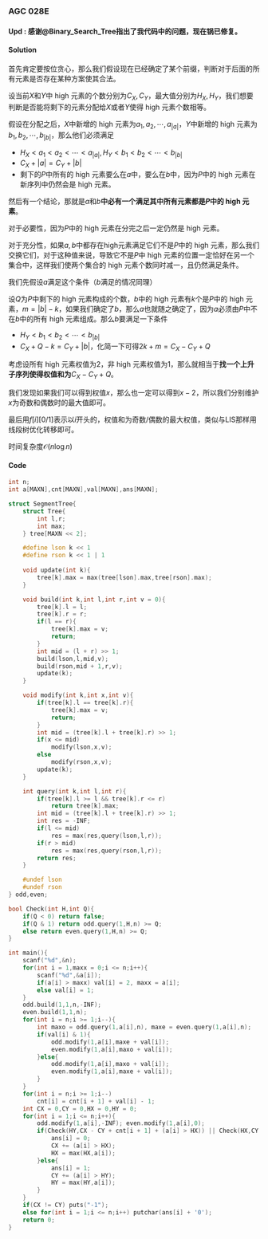 ### AGC 028E
#### Upd : 感谢@Binary_Search_Tree指出了我代码中的问题，现在锅已修复。
#### Solution
首先肯定要按位贪心，那么我们假设现在已经确定了某个前缀，判断对于后面的所有元素是否存在某种方案使其合法。

设当前$X$和$Y$中 high 元素的个数分别为$C_X,C_Y$，最大值分别为$H_X,H_Y$，我们想要判断是否能将剩下的元素分配给$X$或者$Y$使得 high 元素个数相等。

假设在分配之后，$X$中新增的 high 元素为$a_1,a_2,\cdots,a_{|a|}$，$Y$中新增的 high 元素为$b_1,b_2,\cdots,b_{|b|}$，那么他们必须满足

+ $H_X<a_1<a_2<\cdots<a_{|a|},H_Y<b_1<b_2<\cdots<b_{|b|}$
+ $C_X+|a|=C_Y+|b|$
+ 剩下的$P$中所有的 high 元素要么在$a$中，要么在$b$中，因为$P$中的 high 元素在新序列中仍然会是 high 元素。

然后有一个结论，那就是$a$和$b$**中必有一个满足其中所有元素都是$P$中的 high 元素**。

对于必要性，因为$P$中的 high 元素在分完之后一定仍然是 high 元素。

对于充分性，如果$a,b$中都存在high元素满足它们不是$P$中的 high 元素，那么我们交换它们，对于这种值来说，导致它不是$P$中 high 元素的位置一定恰好在另一个集合中，这样我们使两个集合的 high 元素个数同时减一，且仍然满足条件。

我们先假设$a$满足这个条件（$b$满足的情况同理）

设$Q$为$P$中剩下的 high 元素构成的个数，$b$中的 high 元素有$k$个是$P$中的 high 元素，$m=|b|-k$，如果我们确定了$b$，那么$a$也就随之确定了，因为$a$必须由$P$中不在$b$中的所有 high 元素组成。那么$b$要满足一下条件

+ $H_Y<b_1<b_2<\cdots<b_{|b|}$
+ $C_X+Q-k=C_Y+|b|$，化简一下可得$2k+m=C_X-C_Y+Q$

考虑设所有 high 元素权值为$2$，非 high 元素权值为$1$，那么就相当于**找一个上升子序列使得权值和为**$C_X-C_Y+Q$。

我们发现如果我们可以得到权值$x$，那么也一定可以得到$x−2$，所以我们分别维护$x$为奇数和偶数时的最大值即可。

最后用$f[i][0/1]$表示以$i$开头的，权值和为奇数/偶数的最大权值，类似与LIS那样用线段树优化转移即可。

时间复杂度$\mathcal O(n\log n)$
#### Code
```cpp
int n;
int a[MAXN],cnt[MAXN],val[MAXN],ans[MAXN];

struct SegmentTree{
    struct Tree{
        int l,r;
        int max;
    } tree[MAXN << 2];

    #define lson k << 1
    #define rson k << 1 | 1
    
    void update(int k){
        tree[k].max = max(tree[lson].max,tree[rson].max);
    }

    void build(int k,int l,int r,int v = 0){
        tree[k].l = l;
        tree[k].r = r;
        if(l == r){
            tree[k].max = v;
            return;
        }
        int mid = (l + r) >> 1;
        build(lson,l,mid,v);
        build(rson,mid + 1,r,v);
        update(k);
    }

    void modify(int k,int x,int v){
        if(tree[k].l == tree[k].r){
            tree[k].max = v;
            return;
        }
        int mid = (tree[k].l + tree[k].r) >> 1;
        if(x <= mid)
            modify(lson,x,v);
        else
            modify(rson,x,v);
        update(k);
    }

    int query(int k,int l,int r){
        if(tree[k].l >= l && tree[k].r <= r)
            return tree[k].max;
        int mid = (tree[k].l + tree[k].r) >> 1;
        int res = -INF;
        if(l <= mid)
            res = max(res,query(lson,l,r));
        if(r > mid)
            res = max(res,query(rson,l,r));
        return res;
    }

    #undef lson
    #undef rson
} odd,even;

bool Check(int H,int Q){
    if(Q < 0) return false;
    if(Q & 1) return odd.query(1,H,n) >= Q;
    else return even.query(1,H,n) >= Q;
}

int main(){
    scanf("%d",&n);
    for(int i = 1,maxx = 0;i <= n;i++){
        scanf("%d",&a[i]);
        if(a[i] > maxx) val[i] = 2, maxx = a[i];
        else val[i] = 1;
    }
    odd.build(1,1,n,-INF);
    even.build(1,1,n);
    for(int i = n;i >= 1;i--){
        int maxo = odd.query(1,a[i],n), maxe = even.query(1,a[i],n);
        if(val[i] & 1){
            odd.modify(1,a[i],maxe + val[i]);
            even.modify(1,a[i],maxo + val[i]);
        }else{
            odd.modify(1,a[i],maxo + val[i]);
            even.modify(1,a[i],maxe + val[i]);
        }
    }
    for(int i = n;i >= 1;i--)
        cnt[i] = cnt[i + 1] + val[i] - 1;
    int CX = 0,CY = 0,HX = 0,HY = 0;
    for(int i = 1;i <= n;i++){
        odd.modify(1,a[i],-INF); even.modify(1,a[i],0);
        if(Check(HY,CX - CY + cnt[i + 1] + (a[i] > HX)) || Check(HX,CY - CX + cnt[i + 1] - (a[i] > HX))){
            ans[i] = 0;
            CX += (a[i] > HX);
            HX = max(HX,a[i]);
        }else{
            ans[i] = 1;
            CY += (a[i] > HY);
            HY = max(HY,a[i]);
        }
    }
    if(CX != CY) puts("-1");
    else for(int i = 1;i <= n;i++) putchar(ans[i] + '0');
    return 0;
}
```